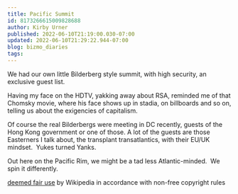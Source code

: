 ```yaml
---
title: Pacific Summit
id: 8173266615009828688
author: Kirby Urner
published: 2022-06-10T21:19:00.030-07:00
updated: 2022-06-10T21:29:22.944-07:00
blog: bizmo_diaries
tags: 
---
```


[](https://www.flickr.com/photos/kirbyurner/52123267195/in/dateposted-public/)

We had our own little Bilderberg style summit, with high security, an exclusive guest list. 

Having my face on the HDTV, yakking away about RSA, reminded me of that Chomsky movie, where his face shows up in stadia, on billboards and so on, telling us about the exigencies of capitalism.

Of course the real Bilderbergs were meeting in DC recently, guests of the Hong Kong government or one of those. A lot of the guests are those Easterners I talk about, the transplant transatlantics, with their EU/UK mindset.  Yukes turned Yanks.

Out here on the Pacific Rim, we might be a tad less Atlantic-minded.  We spin it differently.

[](https://upload.wikimedia.org/wikipedia/en/1/11/Manufacturing_Consent_movie_poster.jpg?20171013011028)

[deemed fair use](https://en.wikipedia.org/wiki/File:Manufacturing_Consent_movie_poster.jpg) by Wikipedia in accordance with non-free copyright rules